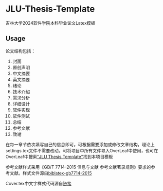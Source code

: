 # JLU-Thesis-Template

吉林大学2024软件学院本科毕业论文Latex模板

## Usage

论文结构包括：

1. 封面
2. 原创声明
3. 中文摘要
4. 英文摘要
5. 绪论
6. 技术介绍
7. 需求分析
8. 详细设计
9. 软件实现
10. 软件测试
11. 总结
12. 参考文献
13. 致谢

在每一章节依次填写自己的信息即可，可根据需要添加或修改文章结构，理论上settings.tex文件不需要改动。可将项目中所有文件导入OverLeaf中使用，也可在OverLeaf中搜索["JLU Thesis Template"](https://www.overleaf.com/latex/templates?q=JLU-Thesis-Template)找到本项目模板

参考文献样式采用《GB/T 7714-2015 信息与文献 参考文献著录规则》要求的参考文献。样式文件源自[biblatex-gb7714-2015](https://github.com/hushidong/biblatex-gb7714-2015)

Cover.tex中文字样式代码源自[链接](https://syvshc.github.io/2021-08-04-thesis-title/)